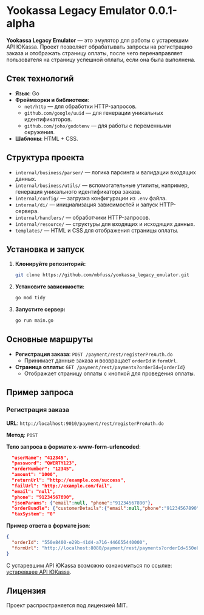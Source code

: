 # Yookassa Legacy Emulator 0.0.1-alpha

**Yookassa Legacy Emulator** — это эмулятор для работы с устаревшим API ЮKassa. Проект позволяет обрабатывать запросы на регистрацию заказа и отображать страницу оплаты, после чего перенаправляет пользователя на страницу успешной оплаты, если она была выполнена.

## Стек технологий

- **Язык**: Go
- **Фреймворки и библиотеки**:
  - `net/http` — для обработки HTTP-запросов.
  - `github.com/google/uuid` — для генерации уникальных идентификаторов.
  - `github.com/joho/godotenv` — для работы с переменными окружения.
- **Шаблоны**: HTML + CSS.

## Структура проекта

- `internal/business/parser/` — логика парсинга и валидации входящих данных.
- `internal/business/utils/` — вспомогательные утилиты, например, генерация уникального идентификатора заказа.
- `internal/config/` — загрузка конфигурации из `.env` файла.
- `internal/di/` — инициализация зависимостей и запуск HTTP-сервера.
- `internal/handlers/` — обработчики HTTP-запросов.
- `internal/resource/` — структуры для входящих и исходящих данных.
- `templates/` — HTML и CSS для отображения страницы оплаты.

## Установка и запуск

1. **Клонируйте репозиторий:**
   ```bash
   git clone https://github.com/mbfuss/yookassa_legacy_emulator.git
   ```

2. **Установите зависимости:**
   ```bash
   go mod tidy
   ```
3. **Запустите сервер:**
   ```bash
   go run main.go
   ```

## Основные маршруты

- **Регистрация заказа**: `POST /payment/rest/registerPreAuth.do`
   - Принимает данные заказа и возвращает `orderId` и `formUrl`.
- **Страница оплаты**: `GET /payment/rest/payments?orderId={orderId}`
   - Отображает страницу оплаты с кнопкой для проведения оплаты.

## Пример запроса

### Регистрация заказа
**URL**: `http://localhost:9010/payment/rest/registerPreAuth.do`

**Метод**: `POST`

**Тело запроса в формате x-www-form-urlencoded**:
```json
  "userName": "412345",
  "password": "QWERTY123",
  "orderNumber": "12345",
  "amount": "1000",
  "returnUrl": "http://example.com/success",
  "failUrl": "http://example.com/fail",
  "email": "null",
  "phone": "91234567890",
  "jsonParams": {"email":null, "phone":"91234567890"},
  "orderBundle": {"customerDetails":{"email":null,"phone":"91234567890","fullName":"\u0422\u0435\u0441\u0442\u0438\u0440\u043e\u0432\u0430\u043d\u0438\u0435 \u0422\u0435\u0441\u0442\u0438\u0440\u043e\u0432\u0430\u043d\u0438\u0435 "},"cartItems":{"items":[{"positionId":0,"name":"\u041c\u043e\u0434\u0443\u043b\u044c \u043f\u0430\u043c\u044f\u0442\u0438 eMMC 32 GB (\u0422\u0435\u0441\u0442\u043e\u0432\u044b\u0439 \u0442\u043e\u0432\u0430\u0440)","quantity":{"value":"1","measure":"0"},"tax":{"taxType":0},"itemPrice":9800,"itemAttributes":{"attributes":[{"name":"paymentMethod","value":"1"},{"name":"paymentObject","value":"1"}]}},{"positionId":1,"name":"\u0414\u043e\u0441\u0442\u0430\u0432\u043a\u0430 \u0421\u0414\u042d\u041a","quantity":{"value":1,"measure":"0"},"itemPrice":24500,"tax":{"taxType":0},"itemAttributes":{"attributes":[{"name":"paymentMethod","value":"1"},{"name":"paymentObject","value":"4"}]}}]}}, 
  "taxSystem": "0"
```

**Пример ответа в формате json**:
```json
{
  "orderId": "550e8400-e29b-41d4-a716-446655440000",
  "formUrl": "http://localhost:8080/payment/rest/payments?orderId=550e8400-e29b-41d4-a716-446655440000"
}
```
C устаревшим API ЮKassa возможно ознакомиться по ссылке:
[устаревшее API ЮKassa](https://yoomoney.ru/i/forms/yc-program-interface-api-sberbank.pdf).
## Лицензия

Проект распространяется под лицензией MIT.
